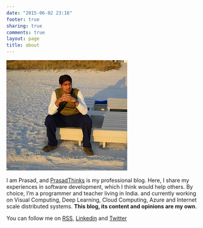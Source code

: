 ```yaml
---
date: "2015-06-02 23:16"
footer: true
sharing: true
comments: true
layout: page
title: about
---
```


![](</images/about.jpg>)

I am Prasad, and [PrasadThinks](<http://www.prasadthinks.com/>) is my
professional blog. Here, I share my experiences in software development, which I think would help others. By choice, I’m a programmer and teacher living in
India. and currently working on Visual Computing, Deep Learning, Cloud Computing, Azure and Internet scale distributed systems. **This blog, its content and opinions are my own**.

You can follow me on [RSS](<http://feeds.feedburner.com/PrasadThinks>),
[Linkedin](<https://in.linkedin.com/in/prasad-pillutla-3978a312>) and
[Twitter](<https://twitter.com/prasad_pillu>)
